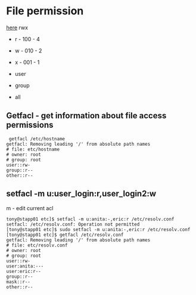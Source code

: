 # File permission
[here](https://www.guru99.com/file-permissions.html)
rwx
* r - 100 - 4
* w - 010 - 2
* x - 001 - 1

* user
* group
* all 

## Getfacl - get information about file access permissions
```
 getfacl /etc/hostname
getfacl: Removing leading '/' from absolute path names
# file: etc/hostname
# owner: root
# group: root
user::rw-
group::r--
other::r--
```
## setfacl -m u:user_login:r,user_login2:w
m - edit current acl
```
tony@stapp01 etc]$ setfacl -m u:anita:-,eric:r /etc/resolv.conf 
setfacl: /etc/resolv.conf: Operation not permitted
[tony@stapp01 etc]$ sudo setfacl -m u:anita:-,eric:r /etc/resolv.conf 
[tony@stapp01 etc]$ getfacl /etc/resolv.conf
getfacl: Removing leading '/' from absolute path names
# file: etc/resolv.conf
# owner: root
# group: root
user::rw-
user:anita:---
user:eric:r--
group::r--
mask::r--
other::r--
```
